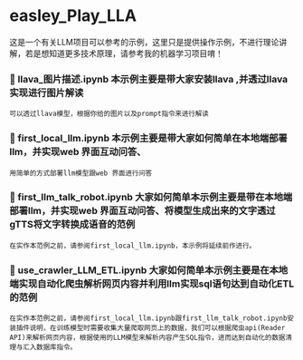 # easley_Play_LLA
这是一个有关LLM项目可以参考的示例，这里只是提供操作示例，不进行理论讲解，若是想知道更多技术原理，请参考我的机器学习项目唷！
### 🔹 llava_图片描述.ipynb 本示例主要是带大家安装llava ,并透过llava实现进行图片解读
    可以透过llava模型，根据你给的图片以及prompt指令来进行解读
### 🔹 first_local_llm.ipynb 本示例主要是带大家如何简单在本地端部署llm，并实现web 界面互动问答、
    用简单的方式部署llm模型跟web 界面进行问答
### 🔹 first_llm_talk_robot.ipynb 大家如何简单本示例主要是带在本地端部署llm，并实现web 界面互动问答、将模型生成出来的文字透过gTTS将文字转换成语音的范例
    在实作本范例之前，请参阅first_local_llm.ipynb，本示例将延续前作进行。
### 🔹 use_crawler_LLM_ETL.ipynb 大家如何简单本示例主要是在本地端实现自动化爬虫解析网页内容并利用llm实现sql语句达到自动化ETL的范例
    在实作本范例之前，请参阅first_local_llm.ipynb跟first_llm_talk_robot.ipynb安装插件说明，在训练模型时需要收集大量爬取网页上的数据，我们可以根据爬虫api(Reader API)来解析网页内容，根据使用的LLM模型来解析内容产生SQL指令，进而达到自动化的数据清理与汇入数据库指令。
